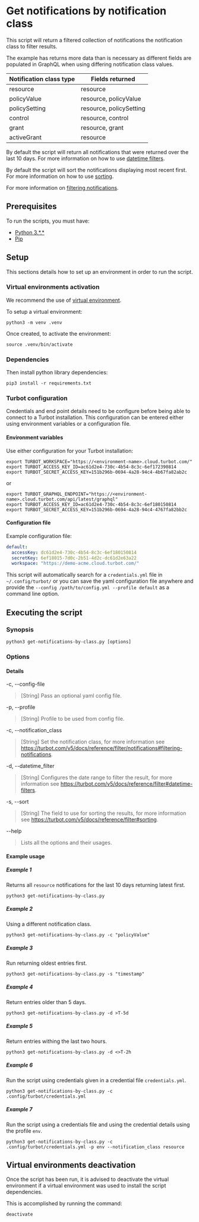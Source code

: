 # Get notifications by notification class

This script will return a filtered collection of notifications the notification class to filter results.

The example has returns more data than is necessary as different fields are populated in GraphQL when using differing
notification class values.

| Notification class type  | Fields returned         |
|--------------------------|-------------------------|
| resource                 | resource                |
| policyValue              | resource, policyValue   |
| policySetting            | resource, policySetting |
| control                  | resource, control       |
| grant                    | resource, grant         |
| activeGrant              | resource                |

By default the script will return all notifications that were returned over the last 10 days.
For more information on how to use [datetime filters](https://turbot.com/v5/docs/reference/filter#datetime-filters).

By default the script will sort the notifications displaying most recent first.
For more information on how to use [sorting](https://turbot.com/v5/docs/reference/filter#sorting).

For more information on [filtering notifications](https://turbot.com/v5/docs/reference/filter/notifications#filtering-notifications).

## Prerequisites

To run the scripts, you must have:

- [Python 3.\*.*](https://www.python.org/downloads/)
- [Pip](https://pip.pypa.io/en/stable/installing/)

## Setup

This sections details how to set up an environment in order to run the script.

### Virtual environments activation

We recommend the use of [virtual environment](https://docs.python.org/3/library/venv.html).

To setup a virtual environment:

```shell
python3 -m venv .venv
```

Once created, to activate the environment:

```shell
source .venv/bin/activate
```

### Dependencies

Then install python library dependencies:

```shell
pip3 install -r requirements.txt
```

### Turbot configuration

Credentials and end point details need to be configure before being able to connect to a Turbot installation.
This configuration can be entered either using environment variables or a configuration file.

#### Environment variables

Use either configuration for your Turbot installation:

```shell
export TURBOT_WORKSPACE="https://<environment-name>.cloud.turbot.com/"
export TURBOT_ACCESS_KEY_ID=ac61d2e4-730c-4b54-8c3c-6ef172390814
export TURBOT_SECRET_ACCESS_KEY=151b296b-0694-4a28-94c4-4b67fa82ab2c
```

or

```shell
export TURBOT_GRAPHQL_ENDPOINT="https://<environment-name>.cloud.turbot.com/api/latest/graphql"
export TURBOT_ACCESS_KEY_ID=ac61d2e4-730c-4b54-8c3c-6ef180150814
export TURBOT_SECRET_ACCESS_KEY=151b296b-0694-4a28-94c4-4767fa82bb2c
```

#### Configuration file

Example configuration file:

```yaml
default:
  accessKey: dc61d2e4-730c-4b54-8c3c-6ef180150814
  secretKey: 6ef18015-7d0c-2b51-4d2c-dc61d2e63a22
  workspace: "https://demo-acme.cloud.turbot.com/"
```

This script will automatically search for a `credentials.yml` file in `~/.config/turbot/` or you can save the yaml configuration file anywhere and provide the `--config /path/to/config.yml --profile default` as a command line option.

## Executing the script

### Synopsis

```shell
python3 get-notifications-by-class.py [options]
```

### Options

#### Details

-c, --config-file

> [String] Pass an optional yaml config file.

-p, --profile

> [String] Profile to be used from config file.

-c, --notification_class

> [String] Set the notification class, for more information see https://turbot.com/v5/docs/reference/filter/notifications#filtering-notifications.

-d, --datetime_filter

> [String] Configures the date range to filter the result, for more information see https://turbot.com/v5/docs/reference/filter#datetime-filters.

-s, --sort

> [String] The field to use for sorting the results, for more information see https://turbot.com/v5/docs/reference/filter#sorting.

--help

> Lists all the options and their usages.

#### Example usage

##### Example 1

Returns all `resource` notifications for the last 10 days returning latest first.

```shell
python3 get-notifications-by-class.py 
```

##### Example 2

Using a different notification class.

```shell
python3 get-notifications-by-class.py -c "policyValue"
```

##### Example 3

Run returning oldest entries first.

```shell
python3 get-notifications-by-class.py -s "timestamp"
```

##### Example 4

Return entries older than 5 days.

```shell
python3 get-notifications-by-class.py -d >T-5d
```

##### Example 5

Return entries withing the last two hours.

```shell
python3 get-notifications-by-class.py -d <>T-2h
```

##### Example 6

Run the script using credentials given in a credential file `credentials.yml`.

```shell
python3 get-notifications-by-class.py -c .config/turbot/credentials.yml
```

##### Example 7

Run the script using a credentials file and using the credential details using the profile `env`.

```shell
python3 get-notifications-by-class.py -c .config/turbot/credentials.yml -p env --notification_class resource
```

## Virtual environments deactivation

Once the script has been run, it is advised to deactivate the virtual environment if a virtual environment was used
to install the script dependencies.

This is accomplished by running the command:

```shell
deactivate
```